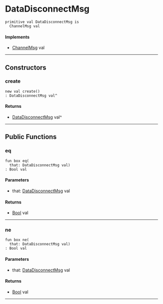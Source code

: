 # DataDisconnectMsg

```pony
primitive val DataDisconnectMsg is
  ChannelMsg val
```

#### Implements

* [ChannelMsg](wallaroo-core-messages-ChannelMsg) val

---

## Constructors

### create

```pony
new val create()
: DataDisconnectMsg val^
```

#### Returns

* [DataDisconnectMsg](wallaroo-core-messages-DataDisconnectMsg) val^

---

## Public Functions

### eq

```pony
fun box eq(
  that: DataDisconnectMsg val)
: Bool val
```
#### Parameters

*   that: [DataDisconnectMsg](wallaroo-core-messages-DataDisconnectMsg) val

#### Returns

* [Bool](builtin-Bool) val

---

### ne

```pony
fun box ne(
  that: DataDisconnectMsg val)
: Bool val
```
#### Parameters

*   that: [DataDisconnectMsg](wallaroo-core-messages-DataDisconnectMsg) val

#### Returns

* [Bool](builtin-Bool) val

---

